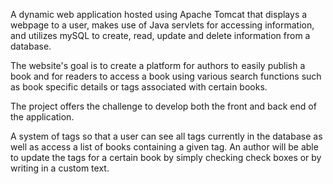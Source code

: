 A dynamic web application hosted using Apache Tomcat that displays a webpage to a user, makes use of Java servlets for accessing information, and utilizes mySQL to create, read, update and delete information from a database.

The website's goal is to create a platform for authors to easily publish a book and for readers to access a book using various search functions such as book specific details or tags associated with certain books. 

The project offers the challenge to develop both the front and back end of the application. 

A system of tags so that a user can see all tags currently in the database as well as access a list of books containing a given tag. An author will be able to update the tags for a certain book by simply checking check boxes or by writing in a custom text.
